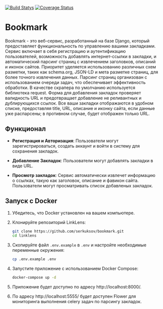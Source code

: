 [![Build Statys](https://github.com/serkuksov/Bookmark/actions/workflows/checks.yml/badge.svg?branch=master)](https://github.com/serkuksov/Bookmark/actions/workflows/checks.yml)
[![Coverage Status](https://coveralls.io/repos/github/serkuksov/Bookmark/badge.svg?branch=master)](https://coveralls.io/github/serkuksov/Bookmark?branch=master)

# Bookmark

Bookmark - это веб-сервис, разработанный на базе Django, который предоставляет функциональность по управлению вашими закладками.
Сервис включает в себя регистрацию и аутентификацию пользователей, возможность добавлять
интернет-ссылки в закладки, и автоматический парсинг страниц с извлечением заголовков,
описаний и иконок сайтов. Приоритет уделяется использованию различных схем разметки,
таких как schema.org, JSON-LD и мета разметке страниц, для более точного извлечения данных.
Парсинг страниц организован с использованием очереди задач, что обеспечивает
эффективность обработки. В качестве скрапера по умолчанию используется библиотека request.
Форма для добавления закладок проверяет валидность URL
и предотвращает добавление не реливантных и дублирующихся ссылок. Все ваши закладки отображаются в
удобном списке, предоставляя title, URL, описание и иконку сайта, если данные уже
распарсены; в противном случае, будет отображен только URL.

## Функционал

- **Регистрация и Авторизация**: Пользователи могут зарегистрироваться, создать аккаунт и войти в систему для сохранения закладок.

- **Добавление Закладок**: Пользователи могут добавлять закладки в виде URL.

- **Просмотр закладок**: Сервис автоматически извлечет информацию о ссылках, такую как заголовок, описание и фавикон сайта. Пользователи могут просматривать список добавленых закладок.

## Запуск с Docker

1. Убедитесь, что Docker установлен на вашем компьютере.

2. Клонируйте репозиторий LinkLens:

   ```bash
   git clone https://github.com/serkuksov/bookmark.git
   cd linklens

3. Скопируйте файл `.env.example` в `.env` и настройте необходимые переменные окружения:
   ```bash
   cp .env.example .env

4. Запустите приложение с использованием Docker Compose:
   ```bash
   docker-compose up -d

5. Приложение будет доступно по адресу http://localhost:8000/.

6. По адресу http://localhost:5555/ будет доступен Flower для мониторинга выполнения celery задач по парсингу закладок.
